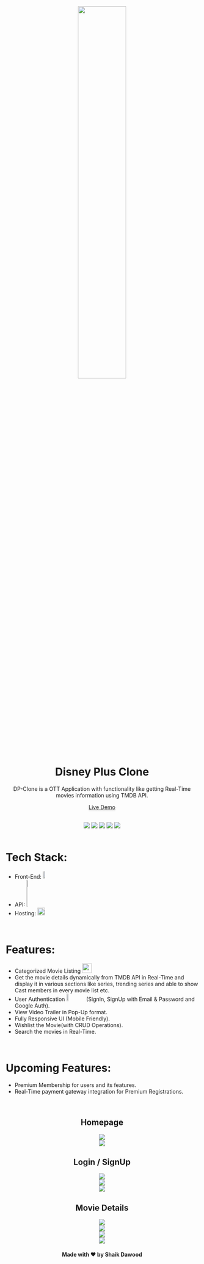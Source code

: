 <div align="center">
  <img src="https://cdn.worldvectorlogo.com/logos/disney-wbackground.svg" width="50%" />


  <h1> Disney Plus Clone</h1>
DP-Clone is a OTT Application with functionality like getting Real-Time movies information using TMDB API.
  <br>

  <a href="https://disney-clone-f74c7.web.app/"> Live Demo </a>
</div>
<br>
<div align="center">
<img src="https://img.shields.io/badge/Maintained%3F-yes-green.svg" /> <img src="https://badges.frapsoft.com/os/v2/open-source.svg?v=103" /> <img src="https://img.shields.io/badge/maintainer-dawoodxp97-blue" /> <img src="https://cdn.rawgit.com/sindresorhus/awesome/d7305f38d29fed78fa85652e3a63e154dd8e8829/media/badge.svg" /> <img src="https://img.shields.io/badge/Made%20With-Love-orange.svg" />
</div>
<br>

# Tech Stack:
- Front-End: <img src="https://img.shields.io/badge/React-20232A?style=for-the-badge&logo=react&logoColor=61DAFB" width="10%" height="20" />
- API: <img src="https://pbs.twimg.com/profile_images/1243623122089041920/gVZIvphd_400x400.jpg" width="7%" height="70" />
- Hosting:  <img src="https://img.shields.io/badge/Firebase-Hosting-F1C40F?style=for-the-badge&logo=firebase&logoColor=white" width="20%" height="20" />


<br>

# Features:
- Categorized Movie Listing <img src="https://cdn.iconscout.com/icon/premium/png-64-thumb/products-3132973-2606447.png" width="25"/>
- Get the movie details dynamically from TMDB API in Real-Time and display it in various sections like series, trending series and able to show Cast members in every movie list  etc.
- User Authentication <img src="https://img.shields.io/badge/firebase-FFFF00?&style=for-the-badge&logo=firebase&logoColor=black" width="10%" height="20"/> (SignIn, SignUp with Email & Password and  Google Auth).
- View Video Trailer in Pop-Up format.
- Fully Responsive UI (Mobile Friendly).
- Wishlist the Movie(with CRUD Operations).
- Search the movies in Real-Time.

<br>

# Upcoming Features:
- Premium Membership for users and its features.
- Real-Time payment gateway integration for Premium Registrations.

<br>
<div align="center">
  <h2> Homepage </h2>

<img src="https://user-images.githubusercontent.com/77268355/128596755-da398817-4c9d-4eb5-a4af-588fa2bb4aba.png" />
  <br>
  <img src="https://user-images.githubusercontent.com/77268355/128596759-c4f2cf22-4be5-4166-b6a7-73b51dff3de6.png" />
<br>
  <h2> Login / SignUp </h2>

  <img src="https://user-images.githubusercontent.com/77268355/128596800-23ab1635-5401-4515-8094-a13a8558b9cb.png" />
  <br>
  <img src="https://user-images.githubusercontent.com/77268355/128596803-781968f1-2300-40d9-a7fa-2caef6800685.png" />
  <br>
  <img src="https://user-images.githubusercontent.com/77268355/128596808-b6f7daa6-a4e3-4f83-9921-48448caf0359.png" />
<br>
<h2> Movie Details </h2>


<img src="https://user-images.githubusercontent.com/77268355/128596879-0c77fe9d-857d-45e2-bcd4-307fd3b70f9a.png"  />
  <br>
  <img src="https://user-images.githubusercontent.com/77268355/128596883-ac63ee53-8ead-474d-aed4-c2f433dfe248.png"  />
  <br>
  <img src="https://user-images.githubusercontent.com/77268355/128596886-d36a0b77-a838-41ad-842c-1eb81dd80b81.png"  />
  <br>

  <img src="https://user-images.githubusercontent.com/77268355/128596892-cf0e292e-7f0b-401d-b8c9-d171f5d7e585.png"  />
  <br>
  <h4>Made with ❤️ by Shaik Dawood</h4>

</div>

